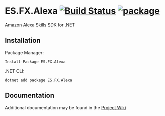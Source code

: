 [package-url]:   https://www.nuget.org/packages/ES.FX.Alexa
[package-image]: https://img.shields.io/nuget/v/ES.FX.Alexa.svg
[wiki-url]:      https://github.com/EmberStack/ES.FX.Alexa/wiki

# ES.FX.Alexa [![Build Status](https://dev.azure.com/emberstack/ES.FX-Public/_apis/build/status/ES.FX.Alexa?branchName=master)](https://dev.azure.com/emberstack/ES.FX-Public/_build/latest?definitionId=7&branchName=master) [![package][package-image]][package-url]
Amazon Alexa Skills SDK for .NET


## Installation
Package Manager:
```shell
Install-Package ES.FX.Alexa
```
.NET CLI:
```shell
dotnet add package ES.FX.Alexa
```


## Documentation
Additional documentation may be found in the [Project Wiki][wiki-url]